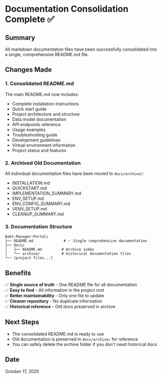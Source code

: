# Documentation Consolidation Complete ✅

## Summary

All markdown documentation files have been successfully consolidated into a single, comprehensive README.md file.

## Changes Made

### 1. **Consolidated README.md**

The main README.md now includes:

- Complete installation instructions
- Quick start guide
- Project architecture and structure
- Data model documentation
- API endpoints reference
- Usage examples
- Troubleshooting guide
- Development guidelines
- Virtual environment information
- Project status and features

### 2. **Archived Old Documentation**

All individual documentation files have been moved to `docs/archive/`:

- INSTALLATION.md
- QUICKSTART.md
- IMPLEMENTATION_SUMMARY.md
- ENV_SETUP.md
- ENV_CONFIG_SUMMARY.md
- VENV_SETUP.md
- CLEANUP_SUMMARY.md

### 3. **Documentation Structure**

```
Debt-Manager-Portal/
├── README.md              # ✅ Single comprehensive documentation
├── docs/
│   ├── README.md         # Archive index
│   └── archive/          # Historical documentation files
└── [project files...]
```

## Benefits

✅ **Single source of truth** - One README file for all documentation  
✅ **Easy to find** - All information in the project root  
✅ **Better maintainability** - Only one file to update  
✅ **Cleaner repository** - No duplicate information  
✅ **Historical reference** - Old docs preserved in archive

## Next Steps

- The consolidated README.md is ready to use
- Old documentation is preserved in `docs/archive/` for reference
- You can safely delete the archive folder if you don't need historical docs

## Date

October 17, 2025
